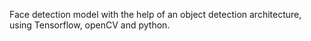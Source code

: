 Face detection model with the help of an object detection architecture, using Tensorflow, openCV and python. 
